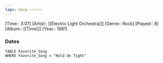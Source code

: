 ```yaml
---
tags: Song ⭐⭐⭐⭐⭐ 
---
```

[Time:: 3:07]
[Artist:: [[Electric Light Orchestra]]]
[Genre:: Rock]
[Played:: 8]
[Album:: [[Time]]]
[Year:: 1981]
### Dates
````dataview
TABLE Favorite_Song
WHERE Favorite_Song = "Hold On Tight"
````